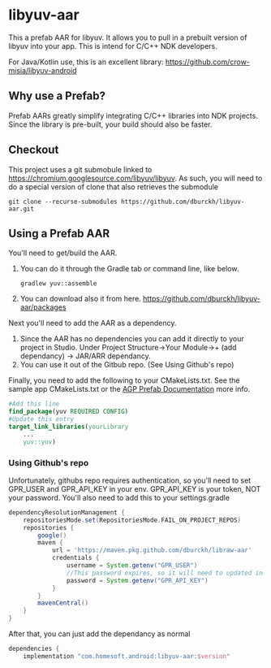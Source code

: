 # libyuv-aar
This a prefab AAR for libyuv.  It allows you to pull in a prebuilt version of libyuv into your app.  This is intend for C/C++ NDK developers.

For Java/Kotlin use, this is an excellent library: 
https://github.com/crow-misia/libyuv-android  

## Why use a Prefab?
Prefab AARs greatly simplify integrating C/C++ libraries into NDK projects.  Since the library is pre-built, your build should also be faster.

## Checkout
This project uses a git submobule linked to https://chromium.googlesource.com/libyuv/libyuv.  As such, you will need to do a special version of clone that also retrieves the submodule

`git clone --recurse-submodules https://github.com/dburckh/libyuv-aar.git`

## Using a Prefab AAR
You'll need to get/build the AAR.  
1. You can do it through the Gradle tab or command line, like below.

    `gradlew yuv::assemble`
2. You can download also it from here.  https://github.com/dburckh/libyuv-aar/packages

Next you'll need to add the AAR as a dependency.
1.  Since the AAR has no dependencies you can add it directly to your project in Studio.  Under Project Structure->Your Module->+ (add dependancy) -> JAR/ARR dependancy.  
2. You can use it out of the Gitbub repo.  (See Using Github's repo)

Finally, you need to add the following to your CMakeLists.txt.  See the sample app CMakeLists.txt or the [AGP Prefab Documentation](https://developer.android.com/build/dependencies?agpversion=4.1#using-native-dependencies) more info.  
```CMake
#Add this line
find_package(yuv REQUIRED CONFIG)
#Update this entry
target_link_libraries(yourLibrary 
    ...
    yuv::yuv)
```
### Using Github's repo
Unfortunately, githubs repo requires authentication, so you'll need to set GPR_USER and GPR_API_KEY in your env.  GPR_API_KEY is your token, NOT your password.  You'll also need to add this to your settings.gradle
```Groovy
dependencyResolutionManagement {
    repositoriesMode.set(RepositoriesMode.FAIL_ON_PROJECT_REPOS)
    repositories {
        google()
        maven {
            url = 'https://maven.pkg.github.com/dburckh/libraw-aar'
            credentials {
                username = System.getenv("GPR_USER")
                //This password expires, so it will need to updated in environment
                password = System.getenv("GPR_API_KEY")
            }
        }
        mavenCentral()
    }
}
```
After that, you can just add the dependancy as normal
```Groovy
dependencies {
    implementation "com.homesoft.android:libyuv-aar:$version"
```
